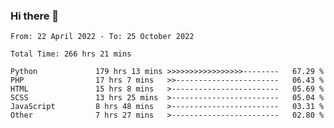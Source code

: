 ### Hi there 👋

<!--START_SECTION:waka-->

```text
From: 22 April 2022 - To: 25 October 2022

Total Time: 266 hrs 21 mins

Python             179 hrs 13 mins >>>>>>>>>>>>>>>>>--------   67.29 %
PHP                17 hrs 7 mins   >>-----------------------   06.43 %
HTML               15 hrs 8 mins   >------------------------   05.69 %
SCSS               13 hrs 25 mins  >------------------------   05.04 %
JavaScript         8 hrs 48 mins   >------------------------   03.31 %
Other              7 hrs 27 mins   >------------------------   02.80 %
```

<!--END_SECTION:waka-->

<!--
**umarfarouk98/umarfarouk98** is a ✨ _special_ ✨ repository because its `README.md` (this file) appears on your GitHub profile.

Here are some ideas to get you started:

- 🔭 I’m currently working on ...
- 🌱 I’m currently learning ...
- 👯 I’m looking to collaborate on ...
- 🤔 I’m looking for help with ...
- 💬 Ask me about ...
- 📫 How to reach me: ...
- 😄 Pronouns: ...
- ⚡ Fun fact: ...
-->
